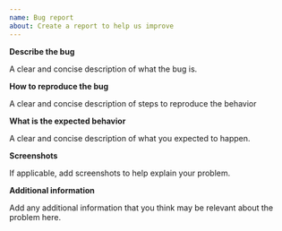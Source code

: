 ```yaml
---
name: Bug report
about: Create a report to help us improve
---
```


**Describe the bug**

A clear and concise description of what the bug is.

**How to reproduce the bug**

A clear and concise description of steps to reproduce the behavior

**What is the expected behavior**

A clear and concise description of what you expected to happen.

**Screenshots**

If applicable, add screenshots to help explain your problem.

**Additional information**

Add any additional information that you think may be relevant about the problem here.

